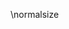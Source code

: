 <!-- Copyright (C) 2023  Kevin Sandom -->
<!-- Return the text to the default size from now on. Best used in a block or column. -->
\normalsize
